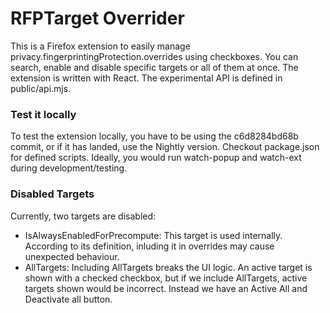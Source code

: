 # RFPTarget Overrider
This is a Firefox extension to easily manage privacy.fingerprintingProtection.overrides using checkboxes. You can search, enable and disable specific targets or all of them at once. The extension is written with React. The experimental API is defined in public/api.mjs.

### Test it locally
To test the extension locally, you have to be using the c6d8284bd68b commit, or if it has landed, use the Nightly version. Checkout package.json for defined scripts. Ideally, you would run watch-popup and watch-ext during development/testing.

### Disabled Targets
Currently, two targets are disabled:
- IsAlwaysEnabledForPrecompute: This target is used internally. According to its definition, inluding it in overrides may cause unexpected behaviour.
- AllTargets: Including AllTargets breaks the UI logic. An active target is shown with a checked checkbox, but if we include AllTargets, active targets shown would be incorrect. Instead we have an Active All and Deactivate all button.
